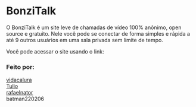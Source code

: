 # BonziTalk

O BonziTalk é um site leve de chamadas de vídeo 100% anônimo, open source e gratuito.
Nele você pode se conectar de forma simples e rápida a até 9 outros usuários em uma sala
privada sem limite de tempo.


Você pode acessar o site usando o link: <a href=""> </a>

### Feito por:

<a href="https://github.com/vidacalura"> vidacalura </a> <br>
<a href="https://github.com/TulioTheGreat"> Tulio </a> <br>
<a href="https://github.com/rafaelnator"> rafaelnator </a> <br>
batman220206